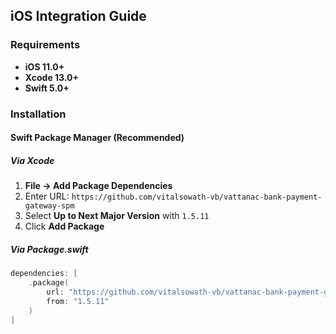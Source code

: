 ## iOS Integration Guide

### Requirements

- **iOS 11.0+**
- **Xcode 13.0+**
- **Swift 5.0+**

### Installation

#### Swift Package Manager (Recommended)

##### Via Xcode

1. **File → Add Package Dependencies**
2. Enter URL: `https://github.com/vitalsowath-vb/vattanac-bank-payment-gateway-spm`
3. Select **Up to Next Major Version** with `1.5.11`
4. Click **Add Package**

##### Via Package.swift

```swift
dependencies: [
    .package(
        url: "https://github.com/vitalsowath-vb/vattanac-bank-payment-gateway-spm",
        from: "1.5.11"
    )
]
```